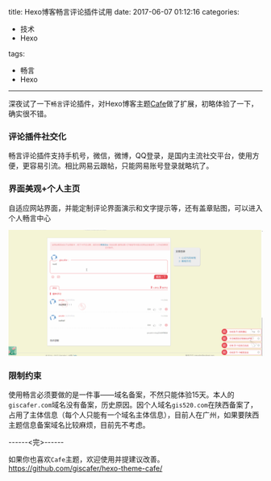 title: Hexo博客畅言评论插件试用
date: 2017-06-07 01:12:16
categories:
- 技术
- Hexo

tags:
- 畅言
- Hexo

---

深夜试了一下`畅言`评论插件，对Hexo博客主题[Cafe](https://github.com/giscafer/hexo-theme-cafe/)做了扩展，初略体验了一下，确实很不错。

### 评论插件社交化

畅言评论插件支持手机号，微信，微博，QQ登录，是国内主流社交平台，使用方便，更容易引流。相比网易云跟帖，只能网易账号登录就略坑了。


### 界面美观+个人主页

自适应网站界面，并能定制评论界面演示和文字提示等，还有盖章贴图，可以进入个人畅言中心

![测试](/static/img/hexo-changyan-demo.gif)

### 限制约束

使用畅言必须要做的是一件事——域名备案，不然只能体验15天。本人的`giscafer.com`域名没有备案，历史原因。因个人域名`gis520.com`在陕西备案了，占用了主体信息（每个人只能有一个域名主体信息），目前人在广州，如果要陕西主题信息备案域名比较麻烦，目前先不考虑。

------<完>------

如果你也喜欢`Cafe`主题，欢迎使用并提建议改善。https://github.com/giscafer/hexo-theme-cafe/

